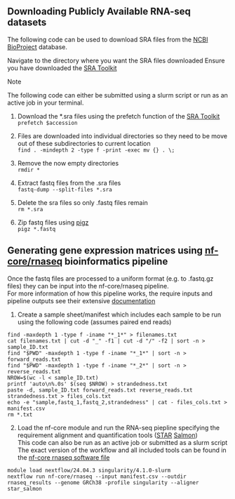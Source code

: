 ## Downloading Publicly Available RNA-seq datasets
The following code can be used to download SRA files from the [NCBI BioProject](https://www.ncbi.nlm.nih.gov/bioproject/) database.

Navigate to the directory where you want the SRA files downloaded
Ensure you have downloaded the [SRA Toolkit](https://github.com/ncbi/sra-tools/wiki/02.-Installing-SRA-Toolkit)  

> [!NOTE]
> The following code can either be submitted using a slurm script or run as an active job in your terminal.

1. Download the *.sra files using the prefetch function of the [SRA Toolkit](https://github.com/ncbi/sra-tools/wiki/02.-Installing-SRA-Toolkit)\
`prefetch $accession`

2. Files are downloaded into individual directories so they need to be move out of these subdirectories to current location\
`find . -mindepth 2 -type f -print -exec mv {} . \;`

3. Remove the now empty directories\
`rmdir *`

4. Extract fastq files from the .sra files\
`fastq-dump --split-files *.sra`

5. Delete the sra files so only .fastq files remain\
`rm *.sra`

6. Zip fastq files using [pigz](https://zlib.net/pigz/)\
`pigz *.fastq`

## Generating gene expression matrices using [nf-core/rnaseq](https://nf-co.re/rnaseq/3.19.0/) bioinformatics pipeline
Once the fastq files are processed to a uniform format (e.g. to .fastq.gz files) they can be input into the nf-core/rnaseq pipeline.\
For more information of how this pipeline works, the require inputs and pipeline outputs see their extensive [documentation](https://nf-co.re/rnaseq/3.19.0/docs/usage/)

1. Create a sample sheet/manifest which includes each sample to be run using the following code (assumes paired end reads)
```
find -maxdepth 1 -type f -iname "*_1*" > filenames.txt
cat filenames.txt | cut -d "_" -f1 | cut -d "/" -f2 | sort -n > sample_ID.txt
find "$PWD" -maxdepth 1 -type f -iname "*_1*" | sort -n > forward_reads.txt
find "$PWD" -maxdepth 1 -type f -iname "*_2*" | sort -n > reverse_reads.txt
NROW=$(wc -l < sample_ID.txt)
printf 'auto\n%.0s' $(seq $NROW) > strandedness.txt
paste -d, sample_ID.txt forward_reads.txt reverse_reads.txt strandedness.txt > files_cols.txt
echo -e "sample,fastq_1,fastq_2,strandedness" | cat - files_cols.txt > manifest.csv
rm *.txt
```

2. Load the nf-core module and run the RNA-seq piepline specifying the requirement alignment and quantification tools ([STAR](https://github.com/alexdobin/STAR) [Salmon](https://combine-lab.github.io/salmon/))\
This code can also be run as an active job or submitted as a slurm script
The exact version of the workflow and all included tools can be found in the [nf-core rnaseq software file]()
```
module load nextflow/24.04.3 singularity/4.1.0-slurm
nextflow run nf-core/rnaseq --input manifest.csv --outdir rnaseq_results --genome GRCh38 -profile singularity --aligner star_salmon
```
